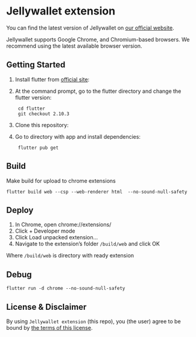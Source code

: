 # Jellywallet extension

You can find the latest version of Jellywallet on [our official website](https://jellywallet.io/).

Jellywallet supports Google Chrome, and Chromium-based browsers. We recommend using the latest available browser version.

## Getting Started

1. Install flutter from [official site](https://docs.flutter.dev/get-started/install):

2. At the command prompt, go to the flutter directory and change the flutter version:

        cd flutter
        git checkout 2.10.3

3. Clone this repository:

4. Go to directory with app and install dependencies:

        flutter pub get

## Build
Make build for upload to chrome extensions

    flutter build web --csp --web-renderer html  --no-sound-null-safety

## Deploy
1. In Chrome, open chrome://extensions/
2. Click + Developer mode
3. Click Load unpacked extension…
4. Navigate to the extension’s folder `/build/web` and click OK

Where `/build/web` is directory with ready extension

## Debug
    flutter run -d chrome --no-sound-null-safety

## License & Disclaimer

By using `Jellywallet extension` (this repo), you (the user) agree to be bound by [the terms of this license](LICENSE).

